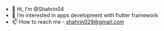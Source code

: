 - 👋 Hi, I’m @Shahrin04
- 👀 I’m interested in apps development with flutter framework 
- 📫 How to reach me - shahrin029@gmail.com

<!---
Shahrin04/Shahrin04 is a ✨ special ✨ repository because its `README.md` (this file) appears on your GitHub profile.
You can click the Preview link to take a look at your changes.
--->
